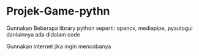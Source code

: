 # Projek-Game-pythn

Gunnakan Beberapa library python seperti: opencv, mediapipe, pyautogui danlainnya ada didalam code

Gunnakan internet jika ingin mencobanya
